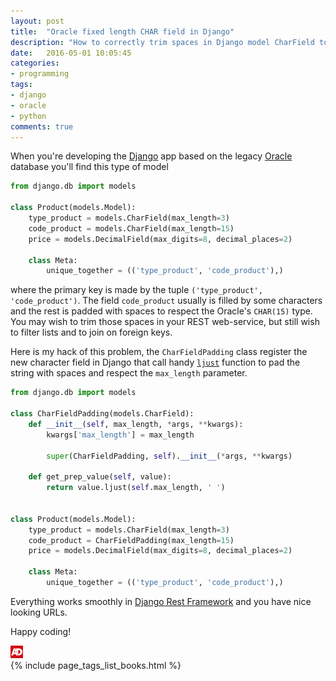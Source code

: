 ```yaml
---
layout: post
title:  "Oracle fixed length CHAR field in Django"
description: "How to correctly trim spaces in Django model CharField to represent the Oracle's fixed length CHAR field"
date:   2016-05-01 10:05:45
categories:
- programming
tags:
- django
- oracle
- python
comments: true
---
```


When you're developing the [Django](/tag/django) app based on the legacy [Oracle](/tag/oracle) database you'll find this type of model   

```python
from django.db import models

class Product(models.Model):
    type_product = models.CharField(max_length=3)
    code_product = models.CharField(max_length=15)
    price = models.DecimalField(max_digits=8, decimal_places=2)

    class Meta:
        unique_together = (('type_product', 'code_product'),)

```

where the primary key is made by the tuple `('type_product', 'code_product')`.
The field `code_product` usually is filled by some characters and the rest is padded with spaces
to respect the Oracle's `CHAR(15)` type. You may wish to trim those spaces in your REST web-service, but still
wish to filter lists and to join on foreign keys. 

Here is my hack of this problem, the `CharFieldPadding` class register the new character field in Django that 
call handy [`ljust`](https://docs.python.org/2/library/string.html#string.ljust) function to pad the string with spaces and respect the `max_length` parameter.

```python
from django.db import models

class CharFieldPadding(models.CharField):
    def __init__(self, max_length, *args, **kwargs):
        kwargs['max_length'] = max_length

        super(CharFieldPadding, self).__init__(*args, **kwargs)

    def get_prep_value(self, value):
        return value.ljust(self.max_length, ' ')


class Product(models.Model):
    type_product = models.CharField(max_length=3)
    code_product = CharFieldPadding(max_length=15)
    price = models.DecimalField(max_digits=8, decimal_places=2)

    class Meta:
        unique_together = (('type_product', 'code_product'),)

```

Everything works smoothly in [Django Rest Framework](https://www.django-rest-framework.org/) and you have nice looking URLs.

Happy coding!

<div>
  <img id="ads_logo" alt="ads" src="/public/images/ads.png" style="max-width: 20px;" />
  <div class="image-grid">
    {% include page_tags_list_books.html %}
  </div>
</div>
